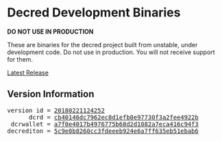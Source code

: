
# Decred Development Binaries

**DO NOT USE IN PRODUCTION**

These are binaries for the decred project built from unstable, under development
code. Do not use in production. You will not receive support for them.

[Latest Release](https://github.com/decred/decred-weekly-builds/releases/latest)

## Version Information

<pre>
version id = <a href="https://github.com/matheusd/decred-weekly-builds/releases/tag/v20180221124252">20180221124252</a>
      dcrd = <a href="https://github.com/decred/dcrd/commits/cb40146dc7962ec8d1efb8e97730f3a2fee4922b">cb40146dc7962ec8d1efb8e97730f3a2fee4922b</a>
 dcrwallet = <a href="https://github.com/decred/dcrwallet/commits/a7f0e4017b4976775b68d2d1082a7eca416c94f3">a7f0e4017b4976775b68d2d1082a7eca416c94f3</a>
decrediton = <a href="https://github.com/decred/decrediton/commits/5c9e0b8260cc3fdeeeb924e6a7ff635eb51ebab6">5c9e0b8260cc3fdeeeb924e6a7ff635eb51ebab6</a>
</pre>


